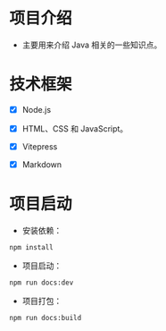 # 项目介绍

* 主要用来介绍 Java 相关的一些知识点。



# 技术框架

- [x] Node.js
- [x] HTML、CSS 和 JavaScript。
- [x] Vitepress 
- [x] Markdown 



# 项目启动

* 安装依赖：
```bash
npm install
```

* 项目启动：
```bash
npm run docs:dev
```

* 项目打包：
```bash
npm run docs:build
```

